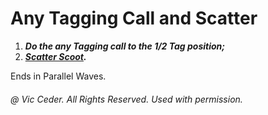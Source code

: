 
# Any Tagging Call and Scatter

1.  ***Do the *any Tagging call* to the 1/2 Tag position;*** 
1.  ***[Scatter Scoot](../c1/scatter_scoot.md).*** 

Ends in Parallel Waves.

###### @ Vic Ceder. All Rights Reserved.  Used with permission.
